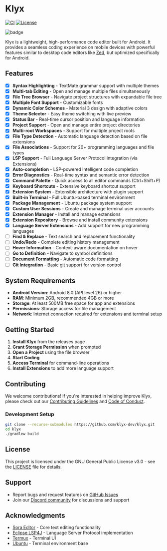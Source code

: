 # Klyx

[![CI](https://github.com/klyx-dev/klyx/actions/workflows/ci.yml/badge.svg)](https://github.com/klyx-dev/klyx/actions/workflows/ci.yml)
[![License](https://img.shields.io/github/license/klyx-dev/klyx)](https://github.com/klyx-dev/klyx/blob/main/LICENSE)

![badge][badge-android]

Klyx is a lightweight, high-performance code editor built for Android. It provides a seamless coding experience on mobile devices with powerful features similar to desktop code editors like [Zed](https://zed.dev), but optimized specifically for Android.

## Features

- [x] **Syntax Highlighting** - TextMate grammar support with multiple themes
- [x] **Multi-tab Editing** - Open and manage multiple files simultaneously
- [x] **File Tree Browser** - Navigate project structures with expandable file tree
- [x] **Multiple Font Support** - Customizable fonts
- [x] **Dynamic Color Schemes** - Material 3 design with adaptive colors
- [x] **Theme Selector** - Easy theme switching with live preview
- [x] **Status Bar** - Real-time cursor position and language information
- [x] **Project Support** - Open and manage entire project directories
- [x] **Multi-root Workspaces** - Support for multiple project roots
- [x] **File Type Detection** - Automatic language detection based on file extensions
- [x] **File Associations** - Support for 20+ programming languages and file types
- [x] **LSP Support** - Full Language Server Protocol integration (via Extensions)
- [x] **Auto-completion** - LSP-powered intelligent code completion
- [x] **Error Diagnostics** - Real-time syntax and semantic error detection
- [x] **Command Palette** - Quick access to all editor commands (Ctrl+Shift+P)
- [x] **Keyboard Shortcuts** - Extensive keyboard shortcut support
- [x] **Extension System** - Extensible architecture with plugin support
- [x] **Built-in Terminal** - Full Ubuntu-based terminal environment
- [x] **Package Management** - Ubuntu package system support
- [x] **Custom User Sessions** - Create and manage terminal user accounts
- [x] **Extension Manager** - Install and manage extensions
- [x] **Extension Repository** - Browse and install community extensions
- [x] **Language Server Extensions** - Add support for new programming languages
- [ ] **Find & Replace** - Text search and replacement functionality
- [ ] **Undo/Redo** - Complete editing history management
- [ ] **Hover Information** - Context-aware documentation on hover
- [ ] **Go to Definition** - Navigate to symbol definitions
- [ ] **Document Formatting** - Automatic code formatting
- [ ] **Git Integration** - Basic git support for version control

[//]: # (## Screenshots)

[//]: # ()
[//]: # (<div align="center">)

[//]: # ()
[//]: # (</div>)

## System Requirements

- **Android Version**: Android 8.0 (API level 26) or higher
- **RAM**: Minimum 2GB, recommended 4GB or more
- **Storage**: At least 500MB free space for app and extensions
- **Permissions**: Storage access for file management
- **Network**: Internet connection required for extensions and terminal setup

## Getting Started

1. **Install Klyx** from the releases page
2. **Grant Storage Permission** when prompted
3. **Open a Project** using the file browser
4. **Start Coding**
5. **Access Terminal** for command-line operations
6. **Install Extensions** to add more language support

## Contributing

We welcome contributions! If you're interested in helping improve Klyx, please check out our [Contributing Guidelines](CONTRIBUTING.md) and [Code of Conduct](CODE_OF_CONDUCT.md).

### Development Setup

```bash
git clone --recurse-submodules https://github.com/klyx-dev/klyx.git
cd klyx
./gradlew build
```

## License

This project is licensed under the GNU General Public License v3.0 - see the [LICENSE](LICENSE) file for details.

## Support

- Report bugs and request features on [GitHub Issues](https://github.com/klyx-dev/klyx/issues)
- Join our [Discord community](https://discord.gg/z9WWyJjtGy) for discussions and support

## Acknowledgments

- [Sora Editor](https://github.com/Rosemoe/sora-editor) - Core text editing functionality
- [Eclipse LSP4J](https://github.com/eclipse-lsp4j/lsp4j) - Language Server Protocol implementation
- [Termux](https://github.com/termux) - Terminal UI
- [Ubuntu](https://cdimage.ubuntu.com/ubuntu-base/releases/plucky/release/) - Terminal environment base

[badge-android]: http://img.shields.io/badge/-android-6EDB8D.svg?style=flat
[badge-android-native]: http://img.shields.io/badge/support-[AndroidNative]-6EDB8D.svg?style=flat
